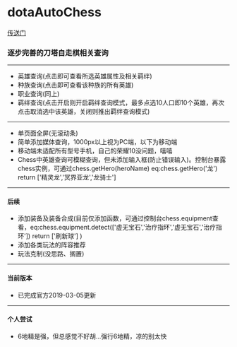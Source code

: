 # dotaAutoChess
[传送门](https://uchiha-fy.github.io/dota_AutoChess/)
### 逐步完善的刀塔自走棋相关查询
***
+ 英雄查询(点击即可查看所选英雄属性及相关羁绊)
+ 种族查询(点击即可查看该种族的所有英雄)
+ 职业查询(同上)
+ 羁绊查询(点击开启则开启羁绊查询模式，最多点选10人口即10个英雄，再次点击取消选中该英雄，关闭则推出羁绊查询模式)
***
* 单页面全屏(无滚动条)
* 简单添加媒体查询，1000px以上视为PC端，以下为移动端
* 移动端未适配所有型号手机，自己的荣耀10没问题，嘻嘻
* Chess中英雄查询可模糊查询，但未添加输入框(防止错误输入)。控制台暴露chess实例，可通过chess.getHero(heroName) eq:chess.getHero('龙') return ['精灵龙','冥界亚龙','龙骑士']
***
#### 后续
+ 添加装备及装备合成(目前仅添加函数，可通过控制台chess.equipment查看，eq:chess.equipment.detect(['虚无宝石','治疗指环','虚无宝石','治疗指环']) return ['刷新球'] )
+ 添加各类玩法的阵容推荐
+ 玩法克制(没思路、搁置)
***
#### 当前版本
* 已完成官方2019-03-05更新
***
#### 个人尝试
* 6地精是强，但总感觉不好胡...强行6地精，凉的别太快
